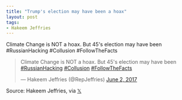 ```yaml
---
title: "Trump's election may have been a hoax"
layout: post
tags:
- Hakeem Jeffries
---
```


Climate Change is NOT a hoax. But 45's election may have been #RussianHacking #Collusion #FollowTheFacts

<blockquote class="twitter-tweet"><p lang="en" dir="ltr">Climate Change is NOT a hoax. But 45&#39;s election may have been <a href="https://twitter.com/hashtag/RussianHacking?src=hash&amp;ref_src=twsrc%5Etfw">#RussianHacking</a> <a href="https://twitter.com/hashtag/Collusion?src=hash&amp;ref_src=twsrc%5Etfw">#Collusion</a> <a href="https://twitter.com/hashtag/FollowTheFacts?src=hash&amp;ref_src=twsrc%5Etfw">#FollowTheFacts</a></p>&mdash; Hakeem Jeffries (@RepJeffries) <a href="https://twitter.com/RepJeffries/status/870630992528248832?ref_src=twsrc%5Etfw">June 2, 2017</a></blockquote> <script async src="https://platform.twitter.com/widgets.js" charset="utf-8"></script>

Source: Hakeem Jeffries, via [𝕏](https://x.com)
